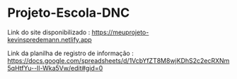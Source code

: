 # Projeto-Escola-DNC
Link do site disponibilizado : https://meuprojeto-kevinspredemann.netlify.app

Link da planilha de registro de informação : https://docs.google.com/spreadsheets/d/1VcbYfZT8M8wjKDhS2c2ecRXNm5qHtfYu--Il-Wka5Vw/edit#gid=0
